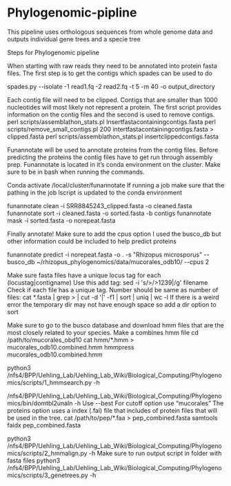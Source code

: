# Phylogenomic-pipline
This pipeline uses orthologous sequences from whole genome data and outputs individual gene trees and a specie tree

Steps for Phylogenomic pipeline

When starting with raw reads they need to be annotated into protein fasta files. The first step is to get the contigs which spades can be used to do

spades.py --isolate -1 read1.fq  -2 read2.fq -t 5 -m 40 -o output_directory

Each contig file will need to be clipped. Contigs that are smaller than 1000 nucleotides will most likely not represent a protein. The first script provides information on the contig files and the second is used to remove contigs.
perl scripts/assemblathon_stats.pl Insertfastacontainingcontigs.fasta
perl scripts/remove_small_contigs.pl 200 intertfastacontainingcontigs.fasta > clipped.fasta
perl scripts/assemblathon_stats.pl insertclippedcontigs.fasta

Funannotate will be used to annotate proteins from the contig files. Before predicting the proteins the contig files have to get run through assembly prep. Funannotate is located in it’s conda environment on the cluster. Make sure to be in bash when running the commands.

Conda activate /local/cluster/funannotate
If running a job make sure that the pathing in the job lscript is updated to the conda environment

funannotate clean -i SRR8845243_clipped.fasta -o cleaned.fasta
funannotate sort -i cleaned.fasta -o sorted.fasta -b contigs
funannotate mask -i sorted.fasta -o norepeat.fasta

Finally annotate!
Make sure to add the cpus option
I used the busco_db but other information could be included to help predict proteins

funannotate predict -i norepeat.fasta -o . -s \"Rhizopus microsporus\" --busco_db ~/rhizopus_phylogenomics/data/mucorales_odb10/ --cpus 2



Make sure fasta files have a unique locus tag for each (locustag|contigname)
Use this add tag: sed -i 's/>/>1239|/g' filename
Check if each file has a unique tag. Number should be same as number of files:
cat *.fasta | grep \> | cut -d '|' -f1 | sort | uniq | wc -l
If there is a weird error the temporary dir may not have enough space so add a dir option to sort

Make sure to go to the busco database and download hmm files that are the most closely related to your species. Make a combines hmm file
cd /path/to/mucorales_obd10
cat hmm/*.hmm > mucorales_odb10.combined.hmm
hmmpress mucorales_odb10.combined.hmm

python3 /nfs4/BPP/Uehling_Lab/Uehling_Lab_Wiki/Biological_Computing/Phylogenomics/scripts/1_hmmsearch.py -h

/nfs4/BPP/Uehling_Lab/Uehling_Lab_Wiki/Biological_Computing/Phylogenomics/bin/domtbl2unaln -h
	Use --best 
For cutoff option use “mucorales”
The proteins option uses a index (.fai) file that includes of protein files that will be used in the tree.
cat /path/to/pep/*.faa > pep_combined.fasta
samtools faidx pep_combined.fasta

python3 /nfs4/BPP/Uehling_Lab/Uehling_Lab_Wiki/Biological_Computing/Phylogenomics/scripts/2_hmmalign.py -h
Make sure to run output script in folder with fasta files
python3 /nfs4/BPP/Uehling_Lab/Uehling_Lab_Wiki/Biological_Computing/Phylogenomics/scripts/3_genetrees.py -h

